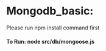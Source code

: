 # Mongodb_basic:
<p>Please run npm install command first</p>
<h4>To Run: node src/db/mongoose.js</h4>